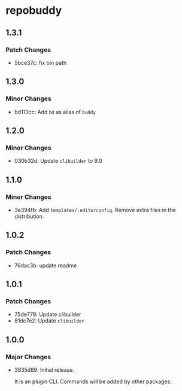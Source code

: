 # repobuddy

## 1.3.1

### Patch Changes

- 5bce37c: fix bin path

## 1.3.0

### Minor Changes

- bd113cc: Add `bd` as alias of `buddy`

## 1.2.0

### Minor Changes

- 030b32d: Update `clibuilder` to 9.0

## 1.1.0

### Minor Changes

- 3e394fb: Add `templates/.editorconfig`.
  Remove extra files in the distribution.

## 1.0.2

### Patch Changes

- 76dac3b: update readme

## 1.0.1

### Patch Changes

- 75de779: Update clibuilder
- 81dc7e2: Update `clibuilder`

## 1.0.0

### Major Changes

- 3835d89: Initial release.

  It is an plugin CLI.
  Commands will be added by other packages.
